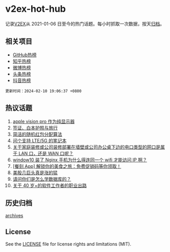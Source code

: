 # v2ex-hot-hub

 记录[V2EX](https://www.v2ex.com/)从 2021-01-06 日至今的热门话题。每小时抓取一次数据，按天[归档](archives)。
 
 ## 相关项目

- [GitHub热榜](https://github.com/lonnyzhang423/github-hot-hub)
- [知乎热榜](https://github.com/lonnyzhang423/zhihu-hot-hub)
- [微博热榜](https://github.com/lonnyzhang423/weibo-hot-hub)
- [头条热榜](https://github.com/lonnyzhang423/toutiao-hot-hub)
- [抖音热榜](https://github.com/lonnyzhang423/douyin-hot-hub)


 `更新时间：2024-02-10 19:06:37 +0800`

## 热议话题

1. [apple vision pro 作为纯显示器](https://www.v2ex.com/t/1015183)
1. [签证、白本护照与旅行](https://www.v2ex.com/t/1015219)
1. [简洁的随机红包分配算法](https://www.v2ex.com/t/1015205)
1. [问个支持 LTE/5G 的笔记本](https://www.v2ex.com/t/1015208)
1. [关于家庭装修或公司装修部署在墙壁或公司办公桌下边的电口类型的网口是属于 LAN 口，还是 WAN 口呢？](https://www.v2ex.com/t/1015177)
1. [window10 装了 Nginx 手机为什么得连同一个 wifi 才能访问 IP 啊？](https://www.v2ex.com/t/1015182)
1. [[餐刻 App] 解锁你的美食之旅：免费促销码等你领取！](https://www.v2ex.com/t/1015211)
1. [美股几巨头真是涨的猛](https://www.v2ex.com/t/1015216)
1. [请问你们是怎么学数据库的？](https://www.v2ex.com/t/1015190)
1. [关于 40 岁+的软件工作者的职业出路](https://www.v2ex.com/t/1015221)

## 历史归档

[archives](archives)

## License

See the [LICENSE](LICENSE) file for license rights and limitations (MIT).
